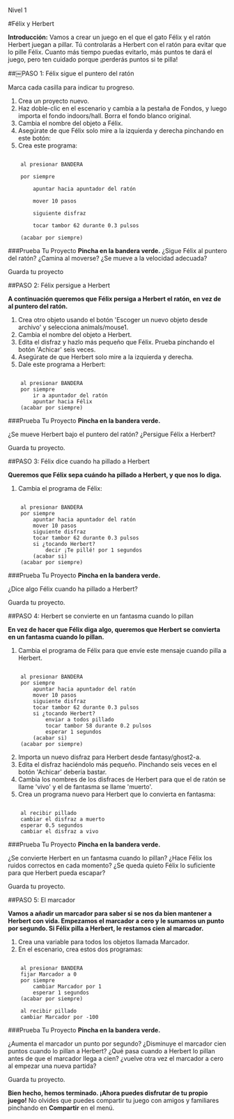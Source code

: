 
Nivel 1

#Félix y Herbert

__Introducción:__Vamos a crear un juego en el que el gato Félix y el ratón Herbert juegan a pillar. Tú controlarás a Herbert con el ratón para evitar que lo pille Félix. Cuanto más tiempo puedas evitarlo, más puntos te dará el juego, pero ten cuidado porque ¡perderás puntos si te pilla! 

##￼PASO 1: Félix sigue el puntero del ratón

Marca cada casilla para indicar tu progreso.

1. Crea un proyecto nuevo.
2. Haz doble-clic en el escenario y cambia a la pestaña de Fondos, y luego importa el fondo indoors/hall. Borra el fondo blanco original.
3. Cambia el nombre del objeto a Félix.
4. Asegúrate de que Félix solo mire a la izquierda y derecha pinchando en este botón:
5. Crea este programa:

```scratch

	al presionar BANDERA

	por siempre

		apuntar hacia apuntador del ratón

		mover 10 pasos

		siguiente disfraz

		tocar tambor 62 durante 0.3 pulsos

	(acabar por siempre)
```		
###Prueba Tu Proyecto
__Pincha en la bandera verde.__
¿Sigue Félix al puntero del ratón? ¿Camina al moverse? ¿Se mueve a la velocidad adecuada?

Guarda tu proyecto

##PASO 2: Félix persigue a Herbert
__A continuación queremos que Félix persiga a Herbert el ratón, en vez de al puntero del ratón.__

1. Crea otro objeto usando el botón 'Escoger un nuevo objeto desde archivo' y selecciona animals/mouse1.
2. Cambia el nombre del objeto a Herbert.
3. Edita el disfraz y hazlo más pequeño que Félix. Prueba pinchando el botón 'Achicar' seis veces.
4. Asegúrate de que Herbert solo mire a la izquierda y derecha.
5. Dale este programa a Herbert:

```scratch
	
	al presionar BANDERA
	por siempre
		ir a apuntador del ratón
		apuntar hacia Félix
	(acabar por siempre)
```
###Prueba Tu Proyecto__Pincha en la bandera verde.__
¿Se mueve Herbert bajo el puntero del ratón? ¿Persigue Félix a Herbert?
Guarda tu proyecto.
##PASO 3: Félix dice cuando ha pillado a Herbert
__Queremos que Félix sepa cuándo ha pillado a Herbert, y que nos lo diga.__
1. Cambia el programa de  Félix:

```scratch
	
	al presionar BANDERA
	por siempre
		apuntar hacia apuntador del ratón
		mover 10 pasos
		siguiente disfraz
		tocar tambor 62 durante 0.3 pulsos
		si ¿tocando Herbert?
			decir ¡Te pillé! por 1 segundos
		(acabar si)
	(acabar por siempre)
```

###Prueba Tu Proyecto__Pincha en la bandera verde.__
¿Dice algo Félix cuando ha pillado a Herbert?
Guarda tu proyecto.

##PASO 4: Herbert se convierte en un fantasma cuando lo pillan

__En vez de hacer que Félix diga algo, queremos que Herbert se convierta en un fantasma cuando lo pillan.__

1. Cambia el programa de Félix para que envíe este mensaje cuando pilla a Herbert.

```scratch
	
	al presionar BANDERA
	por siempre
		apuntar hacia apuntador del ratón
		mover 10 pasos
		siguiente disfraz
		tocar tambor 62 durante 0.3 pulsos
		si ¿tocando Herbert?
			enviar a todos pillado
			tocar tambor 58 durante 0.2 pulsos
			esperar 1 segundos
		(acabar si)
	(acabar por siempre)
```2. Importa un nuevo disfraz para Herbert desde fantasy/ghost2-a.3. Edita el disfraz haciéndolo más pequeño. Pinchando seis veces en el botón 'Achicar' debería bastar.4. Cambia los nombres de los disfraces de Herbert para que el de ratón se llame 'vivo' y el de fantasma se llame 'muerto'.5. Crea un programa nuevo para Herbert que lo convierta en fantasma:
```scratch
	
	al recibir pillado
	cambiar el disfraz a muerto
	esperar 0.5 segundos
	cambiar el disfraz a vivo
```
	
###Prueba Tu Proyecto__Pincha en la bandera verde.__
¿Se convierte Herbert en un fantasma cuando lo pillan?¿Hace Félix los ruidos correctos en cada momento?
¿Se queda quieto Félix lo suficiente para que Herbert pueda escapar?
Guarda tu proyecto.
##PASO 5: El marcador
__Vamos a añadir un marcador para saber si se nos da bien mantener a Herbert con vida.Empezamos el marcador a cero y le sumamos un punto por segundo. Si Félix pilla a Herbert, le restamos cien al marcador.__
1. Crea una variable para todos los objetos llamada Marcador.2. En el escenario, crea estos dos programas:
```scratch
	
	al presionar BANDERA
	fijar Marcador a 0
	por siempre
		cambiar Marcador por 1
		esperar 1 segundos
	(acabar por siempre)
	
	al recibir pillado
	cambiar Marcador por -100
```
	
###Prueba Tu Proyecto__Pincha en la bandera verde.__
¿Aumenta el marcador un punto por segundo?¿Disminuye el marcador cien puntos cuando lo pillan a Herbert?¿Qué pasa cuando a Herbert lo pillan antes de que el marcador llega a cien? ¿vuelve otra vez el marcador a cero al empezar una nueva partida?
Guarda tu proyecto.
__Bien hecho, hemos terminado. ¡Ahora puedes disfrutar de tu propio juego!__No olvides que puedes compartir tu juego con amigos y familiares pinchando en __Compartir__ en el menú.